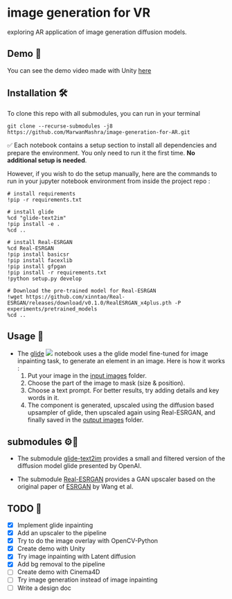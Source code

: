 # image generation for VR
exploring AR application of image generation diffusion models.

## Demo 👀
You can see the demo video made with Unity [here](https://drive.google.com/file/d/1XtvwgSRuWUR3Yji7uTcrG0LwWJJmIULr/view?usp=sharing)

## Installation 🛠️

To clone this repo with all submodules, you can run in your terminal
```
git clone --recurse-submodules -j8 https://github.com/MarwanMashra/image-generation-for-AR.git 
```

✅ Each notebook contains a setup section to install all dependencies and prepare the environment. You only need to run it the first time. <b>No additional setup is needed</b>.

However, if you wish to do the setup manually, here are the commands to run in your jupyter notebook environment from inside the project repo :

```
# install requirements
!pip -r requirements.txt

# install glide
%cd "glide-text2im"
!pip install -e .
%cd ..

# install Real-ESRGAN
%cd Real-ESRGAN
!pip install basicsr
!pip install facexlib
!pip install gfpgan
!pip install -r requirements.txt
!python setup.py develop

# Download the pre-trained model for Real-ESRGAN
!wget https://github.com/xinntao/Real-ESRGAN/releases/download/v0.1.0/RealESRGAN_x4plus.pth -P experiments/pretrained_models
%cd ..
```

## Usage 📖

* The [glide](glide.ipynb) [![][colab]][colab-glide] notebook uses a the glide model fine-tuned for image inpainting task, to generate an element in an image. Here is how it works :
    1) Put your image in the [input images](input_images) folder.
    2) Choose the part of the image to mask (size & position).
    3) Choose a text prompt. For better results, try adding details and key words in it.
    4) The component is generated, upscaled using the diffusion based upsampler of glide, then upscaled again using Real-ESRGAN, and finally saved in the [output images](output_images) folder.

[colab]: <https://colab.research.google.com/assets/colab-badge.svg>
[colab-glide]: <https://colab.research.google.com/drive/1s04jxQSbBUMDjdNh8K367be3oRi_Hjjz?usp=sharing>


## submodules ⚙️🔧

* The submodule [glide-text2im](glide-text2im) provides a small and filtered version of the diffusion model glide presented by OpenAI.

* The submodule [Real-ESRGAN](Real-ESRGAN) provides a GAN upscaler based on the original paper of [ESRGAN](https://arxiv.org/pdf/1809.00219.pdf) by Wang et al.


## TODO 📝
- [x] Implement glide inpainting
- [x] Add an upscaler to the pipeline
- [x] Try to do the image overlay with OpenCV-Python
- [x] Create demo with Unity
- [x] Try image inpainting with Latent diffusion
- [x] Add bg removal to the pipeline
- [ ] Create demo with Cinema4D
- [ ] Try image generation instead of image inpainting 
- [ ] Write a design doc
